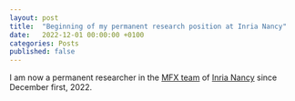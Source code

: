 ```yaml
---
layout: post
title:  "Beginning of my permanent research position at Inria Nancy"
date:   2022-12-01 00:00:00 +0100
categories: Posts
published: false
---
```


I am now a permanent researcher in the [MFX team](https://mfx.loria.fr/) of
[Inria Nancy](https://www.inria.fr/en/centre-inria-nancy-grand-est) since
December first, 2022.
